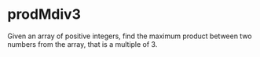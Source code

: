 # prodMdiv3
Given an array of positive integers, find the maximum product between two numbers from the array, that is a multiple of 3.
